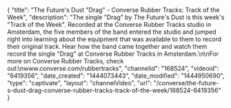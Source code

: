 {
    "title": "The Future's Dust \"Drag\" - Converse Rubber Tracks: Track of the Week",
    "description": "The single \"Drag\" by The Future's Dust is this week's \"Track of the Week\". Recorded at the Converse Rubber Tracks studio in Amsterdam, the five members of the band entered the studio and jumped right into learning about the equipment that was available to them to record their original track. Hear how the band came together and watch them record the single \"Drag\" at Converse Rubber Tracks in Amsterdam.\n\nFor more on Converse Rubber Tracks, check out:\nwww.converse.com\/rubbertracks",
    "channelid": "168524",
    "videoid": "6419356",
    "date_created": "1444073443",
    "date_modified": "1444950690",
    "type": "captivate",
    "layout": "channelVideo",
    "url": "\/converse\/the-future-s-dust-drag-converse-rubber-tracks-track-of-the-week\/168524-6419356"
}